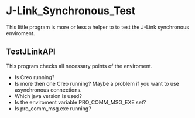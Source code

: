 # J-Link_Synchronous_Test

This little program is more or less a helper to to test the J-Link synchronous enviroment.

## TestJLinkAPI

This program checks all necessary points of the enviroment.

- Is Creo running?
- Is more then one Creo running? Maybe a problem if you want to use asynchronous connections.
- Which java version is used?
- Is the enviroment variable PRO_COMM_MSG_EXE set?
- Is pro_comm_msg.exe running?

